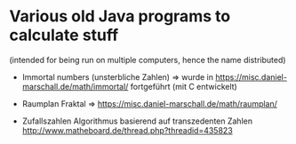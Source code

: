 
# Various old Java programs to calculate stuff

(intended for being run on multiple computers, hence the name distributed)

- Immortal numbers (unsterbliche Zahlen) => wurde in https://misc.daniel-marschall.de/math/immortal/ fortgeführt (mit C entwickelt)

- Raumplan Fraktal => https://misc.daniel-marschall.de/math/raumplan/ 

- Zufallszahlen Algorithmus basierend auf transzedenten Zahlen http://www.matheboard.de/thread.php?threadid=435823
